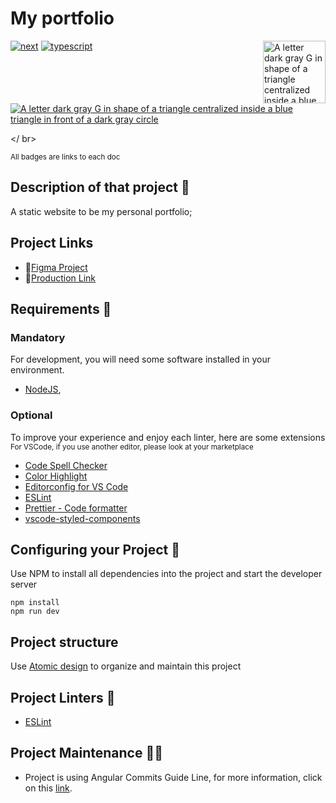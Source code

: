 # My portfolio

<img src="https://raw.githubusercontent.com/GuiMoraesDev/my-portfolio/main/public/img/icon-512.png" alt="A letter dark gray G in shape of a triangle centralized inside a blue triangle  in front of a dark gray circle" height="100px" align="right" />

[![next](https://img.shields.io/badge/nextjs-%5E13.3.4-white?logo=Next.js)](https://nextjs.org/)
[![typescript](https://img.shields.io/badge/typescript-%5E5.0.4-blue?logo=Typescript)](https://www.typescriptlang.org/)

</br>

<a href="https://www.linkedin.com/in/guimoraesdev/">
<img src="https://raw.githubusercontent.com/GuiMoraesDev/my-portfolio/main/public/img/cover.png" alt="A letter dark gray G in shape of a triangle centralized inside a blue triangle  in front of a dark gray circle"/>
</a>

</ br>

<small>All badges are links to each doc</small>

## Description of that project 📖

A static website to be my personal portfolio;

## Project Links

- 📝[Figma Project](https://www.figma.com/file/9suTX5Z9gUJI257PzSHqbM/Personal-Website?node-id=515%3A583&t=9h0Rq0jBriureeyz-1)
- 📱[Production Link](www.guimoraes.dev/)

## Requirements 🛑

### Mandatory

For development, you will need some software installed in your environment.

- [NodeJS](https://nodejs.org/en/download/),

### Optional

To improve your experience and enjoy each linter, here are some extensions </br>
<small>For VSCode, if you use another editor, please look at your marketplace</small>

- [Code Spell Checker](https://marketplace.visualstudio.com/items?itemName=streetsidesoftware.code-spell-checker)
- [Color Highlight](https://marketplace.visualstudio.com/items?itemName=naumovs.color-highlight)
- [Editorconfig for VS Code](https://marketplace.visualstudio.com/items?itemName=EditorConfig.EditorConfig)
- [ESLint](https://marketplace.visualstudio.com/items?itemName=dbaeumer.vscode-eslint)
- [Prettier - Code formatter](https://marketplace.visualstudio.com/items?itemName=esbenp.prettier-vscode)
- [vscode-styled-components](https://marketplace.visualstudio.com/items?itemName=jpoissonnier.vscode-styled-components)

## Configuring your Project 🧰

Use NPM to install all dependencies into the project and start the developer server

```batch
npm install
npm run dev
```

## Project structure

Use [Atomic design](https://bradfrost.com/blog/post/atomic-web-design/) to organize and maintain this project

## Project Linters 🧹

- [ESLint](https://eslint.org/)

## Project Maintenance 👨‍🔧

- Project is using Angular Commits Guide Line, for more information, click on this [link](https://github.com/angular/angular/blob/master/CONTRIBUTING.md#-commit-message-format).
